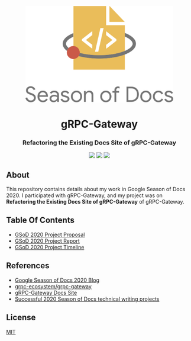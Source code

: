 <div align="center">
<img src="assets/gsod-2020.svg" height="auto" width="400" />
<br />
<h1>gRPC-Gateway</h1>
<h3>
Refactoring the Existing Docs Site of gRPC-Gateway
</h3>
<a href="https://github.com/iamrajiv/GSoD-2020/network/members"><img src="https://img.shields.io/github/forks/iamrajiv/GSoD-2020?color=0969da&style=for-the-badge" height="auto" width="auto" /></a>
<a href="https://github.com/iamrajiv/GSoD-2020/stargazers"><img src="https://img.shields.io/github/stars/iamrajiv/GSoD-2020?color=0969da&style=for-the-badge" height="auto" width="auto" /></a>
<a href="https://github.com/iamrajiv/GSoD-2020/blob/main/LICENSE"><img src="https://img.shields.io/github/license/iamrajiv/GSoD-2020?color=0969da&style=for-the-badge" height="auto" width="auto" /></a>
</div>

## About

This repository contains details about my work in Google Season of Docs 2020. I participated with gRPC-Gateway, and my project was on **Refactoring the Existing Docs Site of gRPC-Gateway** of gRPC-Gateway.

## Table Of Contents

- [GSoD 2020 Project Proposal](GSoD_2020_Project_Proposal.md)
- [GSoD 2020 Project Report](GSoD_2020_Project_Report.md)
- [GSoD 2020 Project Timeline](GSoD_2020_Project_Timeline.md)

## References

- [Google Season of Docs 2020 Blog](https://iamrajiv.github.io/posts/google-season-of-docs-2020/)
- [grpc-ecosystem/grpc-gateway](https://github.com/grpc-ecosystem/grpc-gateway)
- [gRPC-Gateway Docs Site](https://grpc-ecosystem.github.io/grpc-gateway/)
- [Successful 2020 Season of Docs technical writing projects](https://developers.google.com/season-of-docs/docs/2020/participants)

## License

[MIT](https://github.com/iamrajiv/GSoD-2020/blob/main/LICENSE)
